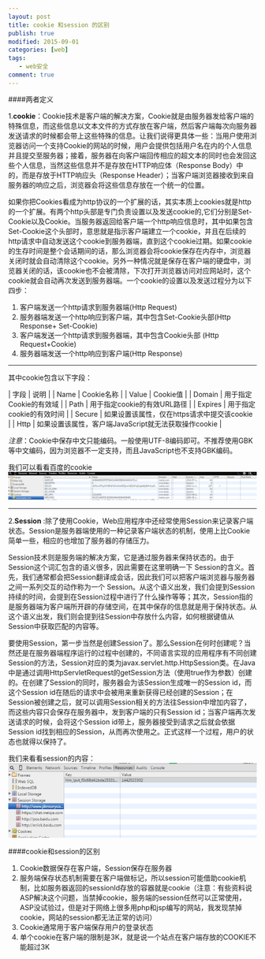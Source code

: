 ```yaml
---
layout: post
title: cookie 和session 的区别
publish: true
modified: 2015-09-01
categories: [web]
tags: 
   - web安全
comment: true
---
```


####两者定义

1.<strong>cookie</strong>：Cookie技术是客户端的解决方案，Cookie就是由服务器发给客户端的特殊信息，而这些信息以文本文件的方式存放在客户端，然后客户端每次向服务器发送请求的时候都会带上这些特殊的信息。让我们说得更具体一些：当用户使用浏览器访问一个支持Cookie的网站的时候，用户会提供包括用户名在内的个人信息并且提交至服务器；接着，服务器在向客户端回传相应的超文本的同时也会发回这些个人信息，当然这些信息并不是存放在HTTP响应体（Response Body）中的，而是存放于HTTP响应头（Response Header）；当客户端浏览器接收到来自服务器的响应之后，浏览器会将这些信息存放在一个统一的位置。

如果你把Cookies看成为http协议的一个扩展的话，其实本质上cookies就是http的一个扩展。有两个http头部是专门负责设置以及发送cookie的,它们分别是Set-Cookie以及Cookie。当服务器返回给客户端一个http响应信息时，其中如果包含Set-Cookie这个头部时，意思就是指示客户端建立一个cookie，并且在后续的http请求中自动发送这个cookie到服务器端，直到这个cookie过期。如果cookie的生存时间是整个会话期间的话，那么浏览器会将cookie保存在内存中，浏览器关闭时就会自动清除这个cookie。另外一种情况就是保存在客户端的硬盘中，浏览器关闭的话，该cookie也不会被清除，下次打开浏览器访问对应网站时，这个cookie就会自动再次发送到服务器端。一个cookie的设置以及发送过程分为以下四步：

1. 客户端发送一个http请求到服务器端(Http Request)
2. 服务器端发送一个http响应到客户端，其中包含Set-Cookie头部(Http Response+ Set-Cookie) 
3. 客户端发送一个http请求到服务器端，其中包含Cookie头部 (Http Request+Cookie)
4. 服务器端发送一个http响应到客户端(Http Response)


--------------------------------------------------------------------------------



其中cookie包含以下字段：


| 字段       |    说明    |
| Name       |    Cookie名称	 |
| Value      |    Cookie值	 |
| Domain	 |	   用于指定Cookie的有效域	 |
| Path     	 |   用于指定cookie的有效URL路径	 |
| Expires	 |    用于指定cookie的有效时间	 |
| Secure     |	   如果设置该属性，仅在https请求中提交该cookie	 |
| Http       |    如果设置该属性，客户端JavaScript就无法获取操作cookie    |

<em>注意</em>：Cookie中保存中文只能编码。一般使用UTF-8编码即可。不推荐使用GBK等中文编码，因为浏览器不一定支持，而且JavaScript也不支持GBK编码。

我们可以看看百度的cookie
![百度cookie](/images/cookie.png)


--------------------------------------------------------------------------------


2.<strong>Session</strong> :除了使用Cookie，Web应用程序中还经常使用Session来记录客户端状态。Session是服务器端使用的一种记录客户端状态的机制，使用上比Cookie简单一些，相应的也增加了服务器的存储压力。

Session技术则是服务端的解决方案，它是通过服务器来保持状态的。由于Session这个词汇包含的语义很多，因此需要在这里明确一下 Session的含义。首先，我们通常都会把Session翻译成会话，因此我们可以把客户端浏览器与服务器之间一系列交互的动作称为一个 Session。从这个语义出发，我们会提到Session持续的时间，会提到在Session过程中进行了什么操作等等；其次，Session指的是服务器端为客户端所开辟的存储空间，在其中保存的信息就是用于保持状态。从这个语义出发，我们则会提到往Session中存放什么内容，如何根据键值从 Session中获取匹配的内容等。

要使用Session，第一步当然是创建Session了。那么Session在何时创建呢？当然还是在服务器端程序运行的过程中创建的，不同语言实现的应用程序有不同创建Session的方法，Session对应的类为javax.servlet.http.HttpSession类。在Java中是通过调用HttpServletRequest的getSession方法（使用true作为参数）创建的。在创建了Session的同时，服务器会为该Session生成唯一的Session id，而这个Session id在随后的请求中会被用来重新获得已经创建的Session；在Session被创建之后，就可以调用Session相关的方法往Session中增加内容了，而这些内容只会保存在服务器中，发到客户端的只有Session id；当客户端再次发送请求的时候，会将这个Session id带上，服务器接受到请求之后就会依据Session id找到相应的Session，从而再次使用之。正式这样一个过程，用户的状态也就得以保持了。

我们来看看session的内容：
![极客学院session](/images/session.png)


####cookie和session的区别

1. Cookie数据保存在客户端，Session保存在服务器
2. 服务端保存状态机制需要在客户端做标记，所以session可能借助cookie机制，比如服务器返回的sessionId存放的容器就是cookie（注意：有些资料说ASP解决这个问题，当禁掉cookie，服务端的session任然可以正常使用，ASP没试验过，但是对于网络上很多用php和jsp编写的网站，我发现禁掉cookie，网站的session都无法正常的访问）
3. Cookie通常用于客户端保存用户的登录状态
4. 单个cookie在客户端的限制是3K，就是说一个站点在客户端存放的COOKIE不能超过3K



